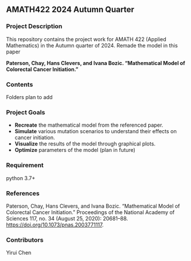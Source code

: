 ## AMATH422 2024 Autumn Quarter

### Project Description

This repository contains the project work for AMATH 422 (Applied Mathematics) in the Autumn quarter of 2024. Remade the model in this paper

**Paterson, Chay, Hans Clevers, and Ivana Bozic. “Mathematical Model of Colorectal Cancer Initiation.”**

### Contents
Folders plan to add

### Project Goals

- **Recreate** the mathematical model from the referenced paper.
- **Simulate** various mutation scenarios to understand their effects on cancer initiation.
- **Visualize** the results of the model through graphical plots.
- **Optimize** parameters of the model (plan in future)

### Requirement
python 3.7+

### References
Paterson, Chay, Hans Clevers, and Ivana Bozic. “Mathematical Model of Colorectal Cancer Initiation.” Proceedings of the National Academy of Sciences 117, no. 34 (August 25, 2020): 20681–88. https://doi.org/10.1073/pnas.2003771117.

### Contributors
Yirui Chen
